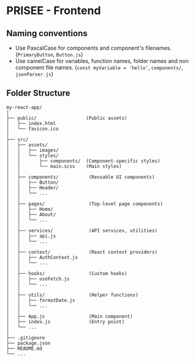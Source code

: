 # PRISEE - Frontend

## Naming conventions

- Use PascalCase for components and component's filenames. (`PrimaryButton`, `Button.js`)
- Use camelCase for variables, function names, folder names and non component
  file names. (`const myVariable = 'hello'`, `components/`, `jsonParser.js`)

## Folder Structure

```text
my-react-app/
│
├── public/                  (Public assets)
│   ├── index.html
│   └── favicon.ico
│
├── src/
│   ├── assets/
│   │   ├── images/
│   │   └── styles/
│   │       ├── components/  (Component-specific styles)
│   │       └── main.scss    (Main styles)
│   │
│   ├── components/           (Reusable UI components)
│   │   ├── Button/
│   │   ├── Header/
│   │   └── ...
│   │
│   ├── pages/                (Top-level page components)
│   │   ├── Home/
│   │   ├── About/
│   │   └── ...
│   │
│   ├── services/             (API services, utilities)
│   │   ├── api.js
│   │   └── ...
│   │
│   ├── context/              (React context providers)
│   │   ├── AuthContext.js
│   │   └── ...
│   │
│   ├── hooks/                (Custom hooks)
│   │   ├── useFetch.js
│   │   └── ...
│   │
│   ├── utils/                (Helper functions)
│   │   ├── formatDate.js
│   │   └── ...
│   │
│   ├── App.js                (Main component)
│   ├── index.js              (Entry point)
│   └── ...
│
├── .gitignore
├── package.json
├── README.md
└── ...

```
